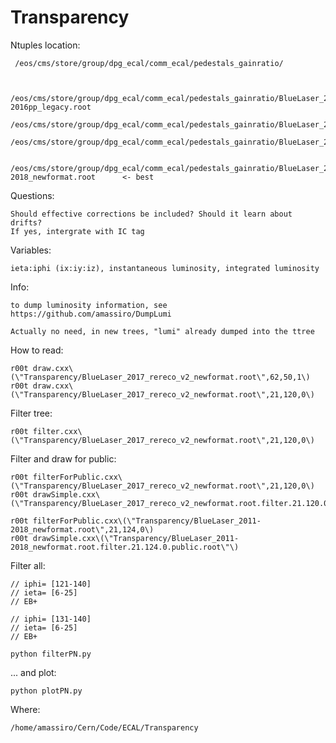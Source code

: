 # Transparency

Ntuples location:

     /eos/cms/store/group/dpg_ecal/comm_ecal/pedestals_gainratio/


     /eos/cms/store/group/dpg_ecal/comm_ecal/pedestals_gainratio/BlueLaser_2012-2016pp_legacy.root
     /eos/cms/store/group/dpg_ecal/comm_ecal/pedestals_gainratio/BlueLaser_2017_rereco_v2_newformat.root
     /eos/cms/store/group/dpg_ecal/comm_ecal/pedestals_gainratio/BlueLaser_2018_v1_rereco.root

     /eos/cms/store/group/dpg_ecal/comm_ecal/pedestals_gainratio/BlueLaser_2011-2018_newformat.root      <- best


Questions:

    Should effective corrections be included? Should it learn about drifts?
    If yes, intergrate with IC tag

Variables:

    ieta:iphi (ix:iy:iz), instantaneous luminosity, integrated luminosity


Info:

    to dump luminosity information, see https://github.com/amassiro/DumpLumi
    
    Actually no need, in new trees, "lumi" already dumped into the ttree

    
    
How to read:

    r00t draw.cxx\(\"Transparency/BlueLaser_2017_rereco_v2_newformat.root\",62,50,1\)
    r00t draw.cxx\(\"Transparency/BlueLaser_2017_rereco_v2_newformat.root\",21,120,0\)

    
Filter tree:

    r00t filter.cxx\(\"Transparency/BlueLaser_2017_rereco_v2_newformat.root\",21,120,0\)
    
Filter and draw for public:

    r00t filterForPublic.cxx\(\"Transparency/BlueLaser_2017_rereco_v2_newformat.root\",21,120,0\)
    r00t drawSimple.cxx\(\"Transparency/BlueLaser_2017_rereco_v2_newformat.root.filter.21.120.0.public.root\"\)

    r00t filterForPublic.cxx\(\"Transparency/BlueLaser_2011-2018_newformat.root\",21,124,0\)
    r00t drawSimple.cxx\(\"Transparency/BlueLaser_2011-2018_newformat.root.filter.21.124.0.public.root\"\)
    
Filter all:
    
    // iphi= [121-140]
    // ieta= [6-25]
    // EB+

    // iphi= [131-140]
    // ieta= [6-25]
    // EB+

    python filterPN.py

... and plot:

    python plotPN.py

    
Where:

    /home/amassiro/Cern/Code/ECAL/Transparency
